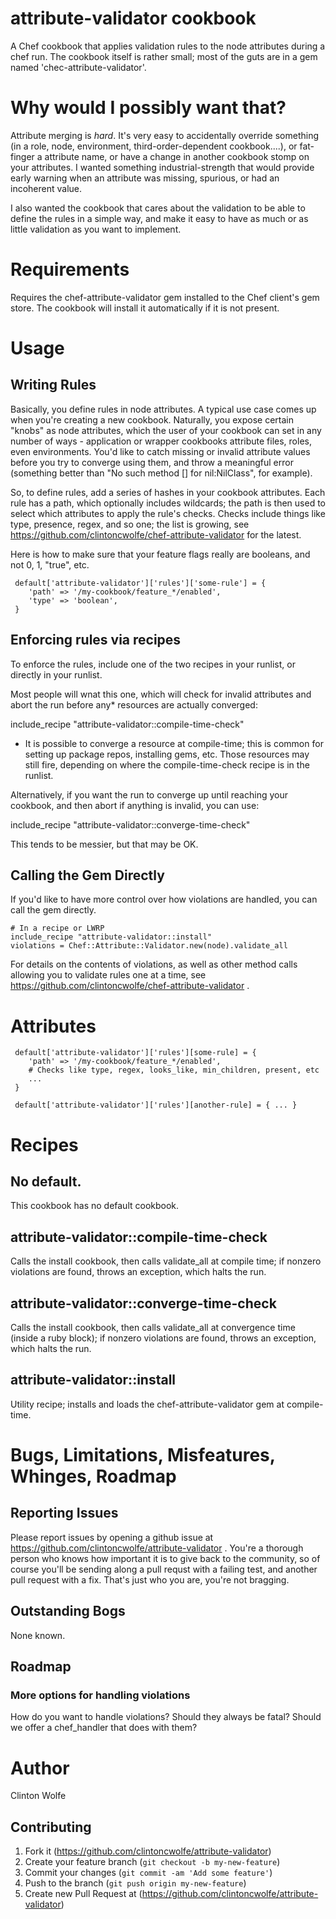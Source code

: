 # attribute-validator cookbook

A Chef cookbook that applies validation rules to the node attributes during a chef run.  The cookbook itself is rather small; most of the guts are in a gem named 'chec-attribute-validator'.

# Why would I possibly want that?

Attribute merging is *hard*.  It's very easy to accidentally override something (in a role, node, environment, third-order-dependent cookbook....), or fat-finger a attribute name, or have a change in another cookbook stomp on your attributes.  I wanted something industrial-strength that would provide early warning when an attribute was missing, spurious, or had an incoherent value.

I also wanted the cookbook that cares about the validation to be able to define the rules in a simple way, and make it easy to have as much or as little validation as you want to implement.  

# Requirements

Requires the chef-attribute-validator gem installed to the Chef client's gem store.  The cookbook will install it automatically if it is not present.

# Usage

## Writing Rules

Basically, you define rules in node attributes.  A typical use case comes up when you're creating a new cookbook.  Naturally, you expose certain "knobs" as node attributes, which the user of your cookbook can set in any number of ways - application or wrapper cookbooks attribute files, roles, even environments.  You'd like to catch missing or invalid attribute values before you try to converge using them, and throw a meaningful error (something better than "No such method [] for nil:NilClass", for example).

So, to define rules, add a series of hashes in your cookbook attributes.  Each rule has a path, which optionally includes wildcards; the path is then used to select which attributes to apply the rule's checks.  Checks include things like type, presence, regex, and so one; the list is growing, see https://github.com/clintoncwolfe/chef-attribute-validator for the latest.

Here is how to make sure that your feature flags really are booleans, and not 0, 1, "true", etc.

     default['attribute-validator']['rules']['some-rule'] = {
        'path' => '/my-cookbook/feature_*/enabled',
        'type' => 'boolean',
     }


## Enforcing rules via recipes

To enforce the rules, include one of the two recipes in your runlist, or directly in your runlist.

Most people will wnat this one, which will check for invalid attributes and abort the run before any* resources are actually converged:

   include_recipe "attribute-validator::compile-time-check"

* It is possible to converge a resource at compile-time; this is common for setting up package repos, installing gems, etc.  Those resources may still fire, depending on where the compile-time-check recipe is in the runlist.


Alternatively, if you want the run to converge up until reaching your cookbook, and then abort if anything is invalid, you can use:

   include_recipe "attribute-validator::converge-time-check"

This tends to be messier, but that may be OK.

## Calling the Gem Directly

If you'd like to have more control over how violations are handled, you can call the gem directly.


    # In a recipe or LWRP
    include_recipe "attribute-validator::install"
    violations = Chef::Attribute::Validator.new(node).validate_all

For details on the contents of violations, as well as other method calls allowing you to validate rules one at a time, see https://github.com/clintoncwolfe/chef-attribute-validator .

# Attributes

     default['attribute-validator']['rules'][some-rule] = {
        'path' => '/my-cookbook/feature_*/enabled',
        # Checks like type, regex, looks_like, min_children, present, etc 
        ...
     }

     default['attribute-validator']['rules'][another-rule] = { ... }
     

# Recipes

## No default.

This cookbook has no default cookbook.

## attribute-validator::compile-time-check

Calls the install cookbook, then calls validate_all at compile time; if nonzero violations are found, throws an exception, which halts the run.

## attribute-validator::converge-time-check

Calls the install cookbook, then calls validate_all at convergence time (inside a ruby block); if nonzero violations are found, throws an exception, which halts the run.

## attribute-validator::install

Utility recipe; installs and loads the chef-attribute-validator gem at compile-time.

# Bugs, Limitations, Misfeatures, Whinges, Roadmap

## Reporting Issues

Please report issues by opening a github issue at https://github.com/clintoncwolfe/attribute-validator .  You're a thorough person who knows how important it is to give back to the community, so of course you'll be sending along a pull requst with a failing test, and another pull request with a fix.  That's just who you are, you're not bragging.  

## Outstanding Bogs

None known.

## Roadmap

### More options for handling violations

How do you want to handle violations?  Should they always be fatal?  Should we offer a chef_handler that does <what> with them?


# Author

Clinton Wolfe

## Contributing

1. Fork it (https://github.com/clintoncwolfe/attribute-validator)
2. Create your feature branch (`git checkout -b my-new-feature`)
3. Commit your changes (`git commit -am 'Add some feature'`)
4. Push to the branch (`git push origin my-new-feature`)
5. Create new Pull Request at (https://github.com/clintoncwolfe/attribute-validator)
